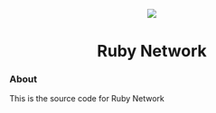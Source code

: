 <p align="center">
<img width="120px" src="![Ruby Network](ruby.png)">
</p>

<h1 align="center">Ruby Network</h1>

### About
This is the source code for Ruby Network
